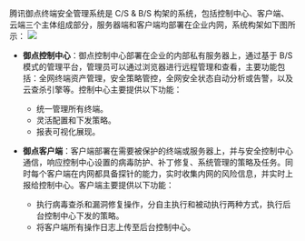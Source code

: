 腾讯御点终端安全管理系统是 C/S & B/S 构架的系统，包括控制中心、客户端、云端三个主体组成部分，服务器端和客户端均部署在企业内网，系统构架如下图所示：
![](https://main.qcloudimg.com/raw/a47fbe280fc95b6fc2d5ff196a57d4cd.png)
  - **御点控制中心**：御点控制中心部署在企业的内部私有服务器上，通过基于 B/S 模式的管理平台，管理员可以通过浏览器进行远程管理和查看，主要功能包括：全网终端资产管理，安全策略管控，全网安全状态自动分析或告警，以及云查杀引擎等。控制中心主要提供以下功能：
	- 统一管理所有终端。
	- 灵活配置和下发策略。
	- 报表可视化展现。

- **御点客户端**：客户端部署在需要被保护的终端或服务器上，并与安全控制中心通信，响应控制中心设置的病毒防护、补丁修复、系统管理的策略及任务。同时每个客户端在内网都具备探针的能力，实时收集内网的风险信息，并实时上报给控制中心。客户端主要提供以下功能：
	- 执行病毒查杀和漏洞修复操作，分自主执行和被动执行两种方式，执行后台控制中心下发的策略。
	- 将客户端所有操作日志上传至后台控制中心。
